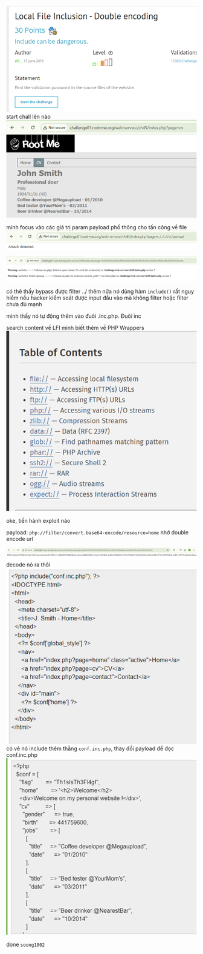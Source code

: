 ![image](../image/19.1.png)
start chall lên nào
![image](../image/19.2.png)

mình focus vào các giá trị param
payload phổ thông cho tấn công về file
![image](../image/19.3.3.png)


![image](../image/19.3.png)

có thê thấy bypass được filter ../
thêm nữa nó dùng hàm `include()` rất nguy hiểm nếu hacker kiểm soát được input đầu vào mà không filter hoặc filter chưa đủ mạnh

mình thấy nó tự động thêm vào đuôi .inc.php. Đuôi inc

search content về LFI mình biết thêm về PHP Wrappers 
![image](../image/19.4.png)

oke, tiến hành exploit nào

payload:
`php://filter/convert.base64-encode/resource=home`
nhớ double encode url

![image](../image/19.5.png)
decode nó ra thôi
![image](../image/19.6.png)
có vẻ nó include thêm thằng `conf.inc.php`, thay đổi payload để đọc conf.inc.php
![image](../image/19.7.png)

done `soong1002`


